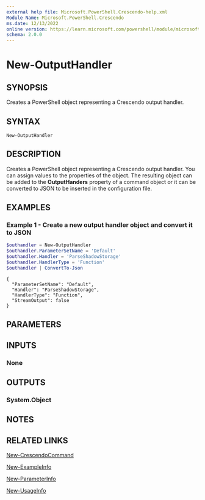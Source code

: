 ```yaml
---
external help file: Microsoft.PowerShell.Crescendo-help.xml
Module Name: Microsoft.PowerShell.Crescendo
ms.date: 12/13/2022
online version: https://learn.microsoft.com/powershell/module/microsoft.powershell.crescendo/new-outputhandler?view=ps-modules&wt.mc_id=ps-gethelp
schema: 2.0.0
---
```


# New-OutputHandler

## SYNOPSIS
Creates a PowerShell object representing a Crescendo output handler.

## SYNTAX

```
New-OutputHandler
```

## DESCRIPTION

Creates a PowerShell object representing a Crescendo output handler. You can assign values to the
properties of the object. The resulting object can be added to the **OutputHanders** property of a
command object or it can be converted to JSON to be inserted in the configuration file.

## EXAMPLES

### Example 1 - Create a new output handler object and convert it to JSON

```powershell
$outhandler = New-OutputHandler
$outhandler.ParameterSetName = 'Default'
$outhandler.Handler = 'ParseShadowStorage'
$outhandler.HandlerType = 'Function'
$outhandler | ConvertTo-Json
```

```Output
{
  "ParameterSetName": "Default",
  "Handler": "ParseShadowStorage",
  "HandlerType": "Function",
  "StreamOutput": false
}
```

## PARAMETERS

## INPUTS

### None

## OUTPUTS

### System.Object

## NOTES

## RELATED LINKS

[New-CrescendoCommand](New-CrescendoCommand.md)

[New-ExampleInfo](New-ExampleInfo.md)

[New-ParameterInfo](New-ParameterInfo.md)

[New-UsageInfo](New-UsageInfo.md)
